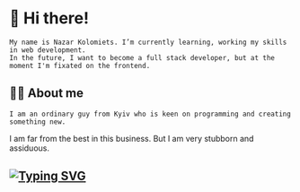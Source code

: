 # 👋 Hi there!
    My name is Nazar Kolomiets. I’m currently learning, working my skills in web development.
    In the future, I want to become a full stack developer, but at the moment I'm fixated on the frontend.
## :man_technologist: About me
    I am an ordinary guy from Kyiv who is keen on programming and creating something new. 
I am far from the best in this business. But I am very stubborn and assiduous.

## [![Typing SVG](https://readme-typing-svg.herokuapp.com?size=50&duration=2000&color=7D02C7&background=6FFF6E00&vCenter=true&lines=Links)](https://git.io/typing-svg)
